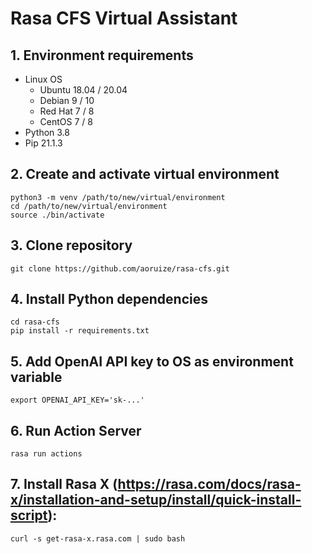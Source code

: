 # Rasa CFS Virtual Assistant

## 1. Environment requirements

- Linux OS
    - Ubuntu 18.04 / 20.04
    - Debian 9 / 10
    - Red Hat 7 / 8
    - CentOS 7 / 8
- Python 3.8
- Pip 21.1.3

## 2. Create and activate virtual environment

    python3 -m venv /path/to/new/virtual/environment
    cd /path/to/new/virtual/environment
    source ./bin/activate

## 3. Clone repository
    
    git clone https://github.com/aoruize/rasa-cfs.git

## 4. Install Python dependencies

    cd rasa-cfs
    pip install -r requirements.txt

## 5. Add OpenAI API key to OS as environment variable 

    export OPENAI_API_KEY='sk-...'

## 6. Run Action Server 

    rasa run actions

## 7. Install Rasa X (https://rasa.com/docs/rasa-x/installation-and-setup/install/quick-install-script):

    curl -s get-rasa-x.rasa.com | sudo bash
    